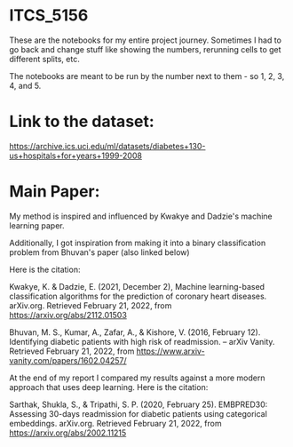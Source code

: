# ITCS_5156

These are the notebooks for my entire project journey. Sometimes I had to go back and change stuff like showing the numbers, rerunning cells to get different splits, etc.

The notebooks are meant to be run by the number next to them - so 1, 2, 3, 4, and 5.
# Link to the dataset:
https://archive.ics.uci.edu/ml/datasets/diabetes+130-us+hospitals+for+years+1999-2008

# Main Paper:

My method is inspired and influenced by Kwakye and Dadzie's machine learning paper. 

Additionally, I got inspiration from making it into a binary classification problem from Bhuvan's paper (also linked below)

Here is the citation:



Kwakye, K. & Dadzie, E. (2021, December 2), Machine learning-based classification algorithms for the    	prediction of coronary heart diseases. arXiv.org. Retrieved February 21, 
    2022, from https://arxiv.org/abs/2112.01503





Bhuvan, M. S., Kumar, A., Zafar, A., & Kishore, V. (2016, February 12). Identifying diabetic patients with 	high risk of readmission. – arXiv Vanity. Retrieved February 21, 2022, 
    from https://www.arxiv-vanity.com/papers/1602.04257/




At the end of my report I compared my results against a more modern approach that uses deep learning.
Here is the citation:

Sarthak, Shukla, S., & Tripathi, S. P. (2020, February 25). EMBPRED30: Assessing 30-days readmission for 	diabetic patients using categorical embeddings. arXiv.org. Retrieved 
    February 21, 2022, from https://arxiv.org/abs/2002.11215 

